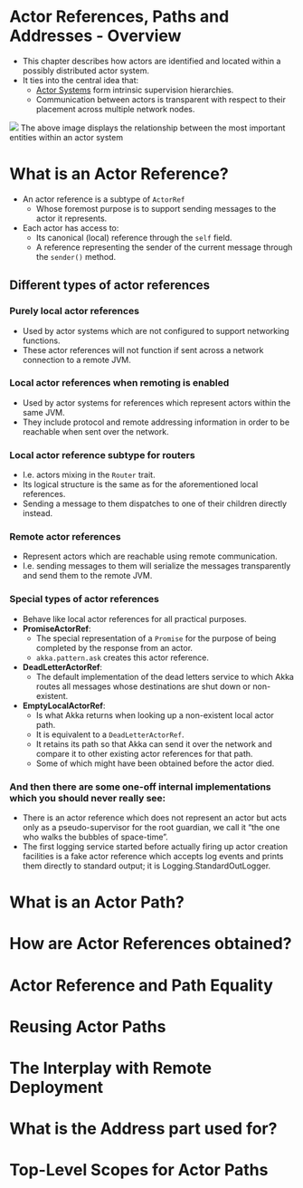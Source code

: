 # Actor References, Paths and Addresses - Overview
- This chapter describes how actors are identified and located within a possibly distributed actor system. 
- It ties into the central idea that:
    - [Actor Systems](../02-actor-system) form intrinsic supervision hierarchies. 
    - Communication between actors is transparent with respect to their placement across multiple network nodes.
    
![](https://doc.akka.io/docs/akka/current/general/ActorPath.png)
The above image displays the relationship between the most important entities within an actor system

# What is an Actor Reference?
- An actor reference is a subtype of `ActorRef`
    - Whose foremost purpose is to support sending messages to the actor it represents. 
- Each actor has access to:
    - Its canonical (local) reference through the `self` field.
    - A reference representing the sender of the current message through the `sender()` method.

## Different types of actor references

### Purely local actor references
- Used by actor systems which are not configured to support networking functions. 
- These actor references will not function if sent across a network connection to a remote JVM.

### Local actor references when remoting is enabled
- Used by actor systems for references which represent actors within the same JVM.
- They include protocol and remote addressing information in order to be reachable when sent over the network.

### Local actor reference subtype for routers
- I.e. actors mixing in the `Router` trait. 
- Its logical structure is the same as for the aforementioned local references.
- Sending a message to them dispatches to one of their children directly instead.

### Remote actor references
- Represent actors which are reachable using remote communication.
- I.e. sending messages to them will serialize the messages transparently and send them to the remote JVM.

### Special types of actor references
- Behave like local actor references for all practical purposes.
- **PromiseActorRef**:
    - The special representation of a `Promise` for the purpose of being completed by the response from an actor. 
    - `akka.pattern.ask` creates this actor reference.
- **DeadLetterActorRef**:
    - The default implementation of the dead letters service to which Akka routes all messages whose destinations are shut down or non-existent.
- **EmptyLocalActorRef**:
    - Is what Akka returns when looking up a non-existent local actor path.
    - It is equivalent to a `DeadLetterActorRef`.
    - It retains its path so that Akka can send it over the network and compare it to other existing actor references for that path.
    - Some of which might have been obtained before the actor died.

### And then there are some **one-off internal** implementations which you should never really see:
- There is an actor reference which does not represent an actor but acts only as a pseudo-supervisor for the root guardian, we call it “the one who walks the bubbles of space-time”.
- The first logging service started before actually firing up actor creation facilities is a fake actor reference which accepts log events and prints them directly to standard output; it is Logging.StandardOutLogger.




# What is an Actor Path?





# How are Actor References obtained?





# Actor Reference and Path Equality





# Reusing Actor Paths





# The Interplay with Remote Deployment





# What is the Address part used for?





# Top-Level Scopes for Actor Paths










